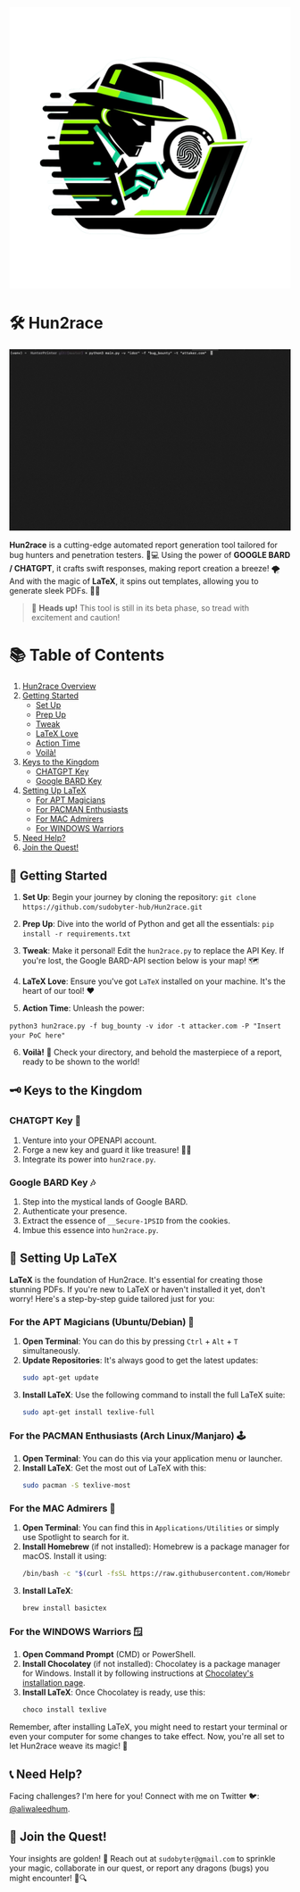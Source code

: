 ![Hun2raceLogo](hun2racelogo.png)


# 🛠️ Hun2race 

![Hun2race](hun2race.gif)

**Hun2race** is a cutting-edge automated report generation tool tailored for bug hunters and penetration testers. 🐜💻 Using the power of **GOOGLE BARD / CHATGPT**, it crafts swift responses, making report creation a breeze! 🌪️ And with the magic of **LaTeX**, it spins out templates, allowing you to generate sleek PDFs. 📄✨

> 🚨 **Heads up!** This tool is still in its beta phase, so tread with excitement and caution!

# 📚 Table of Contents

1. [Hun2race Overview](#-hun2race)
2. [Getting Started](#-getting-started)
   - [Set Up](#set-up)
   - [Prep Up](#prep-up)
   - [Tweak](#tweak)
   - [LaTeX Love](#latex-love)
   - [Action Time](#action-time)
   - [Voilà!](#voilà)
3. [Keys to the Kingdom](#-keys-to-the-kingdom)
   - [CHATGPT Key](#chatgpt-key-)
   - [Google BARD Key](#google-bard-key-)
4. [Setting Up LaTeX](#-setting-up-latex)
   - [For APT Magicians](#for-the-apt-magicians-ubuntudebian-)
   - [For PACMAN Enthusiasts](#for-the-pacman-enthusiasts-arch-linuxmanjaro-)
   - [For MAC Admirers](#for-the-mac-admirers-)
   - [For WINDOWS Warriors](#for-the-windows-warriors-)
5. [Need Help?](#-need-help)
6. [Join the Quest!](#-join-the-quest)



## 🚀 Getting Started

1. **Set Up**: Begin your journey by cloning the repository:
`git clone https://github.com/sudobyter-hub/Hun2race.git`

2. **Prep Up**: Dive into the world of Python and get all the essentials:
`pip install -r requirements.txt`


3. **Tweak**: Make it personal! Edit the `hun2race.py` to replace the API Key. If you're lost, the Google BARD-API section below is your map! 🗺️

4. **LaTeX Love**: Ensure you've got `LaTeX` installed on your machine. It's the heart of our tool! ❤️

5. **Action Time**: Unleash the power:

`python3 hun2race.py -f bug_bounty -v idor -t attacker.com -P "Insert your PoC here"`


6. **Voilà!** 🎉 Check your directory, and behold the masterpiece of a report, ready to be shown to the world!

## 🗝️ Keys to the Kingdom 

### CHATGPT Key 🔐

1. Venture into your OPENAPI account.
2. Forge a new key and guard it like treasure! 🏴‍☠️
3. Integrate its power into `hun2race.py`.

### Google BARD Key 🎶

1. Step into the mystical lands of Google BARD.
2. Authenticate your presence.
3. Extract the essence of `__Secure-1PSID` from the cookies.
4. Imbue this essence into `hun2race.py`.

## 📖 Setting Up LaTeX 

**LaTeX** is the foundation of Hun2race. It's essential for creating those stunning PDFs. If you're new to LaTeX or haven't installed it yet, don't worry! Here's a step-by-step guide tailored just for you:

### For the APT Magicians (Ubuntu/Debian) 🧙

1. **Open Terminal**: You can do this by pressing `Ctrl` + `Alt` + `T` simultaneously.
2. **Update Repositories**: It's always good to get the latest updates:
   ```bash
   sudo apt-get update
   ```
3. **Install LaTeX**: Use the following command to install the full LaTeX suite:
   ```bash
   sudo apt-get install texlive-full
   ```

### For the PACMAN Enthusiasts (Arch Linux/Manjaro) 🕹️

1. **Open Terminal**: You can do this via your application menu or launcher.
2. **Install LaTeX**: Get the most out of LaTeX with this:
   ```bash
   sudo pacman -S texlive-most
   ```

### For the MAC Admirers 🍎

1. **Open Terminal**: You can find this in `Applications/Utilities` or simply use Spotlight to search for it.
2. **Install Homebrew** (if not installed): Homebrew is a package manager for macOS. Install it using:
   ```bash
   /bin/bash -c "$(curl -fsSL https://raw.githubusercontent.com/Homebrew/install/HEAD/install.sh)"
   ```
3. **Install LaTeX**:
   ```bash
   brew install basictex
   ```

### For the WINDOWS Warriors 🪟

1. **Open Command Prompt** (CMD) or PowerShell.
2. **Install Chocolatey** (if not installed): Chocolatey is a package manager for Windows. Install it by following instructions at [Chocolatey's installation page](https://chocolatey.org/install).
3. **Install LaTeX**: Once Chocolatey is ready, use this:
   ```bash
   choco install texlive
   ```

Remember, after installing LaTeX, you might need to restart your terminal or even your computer for some changes to take effect. Now, you're all set to let Hun2race weave its magic! 🌟


## 📞 Need Help? 

Facing challenges? I'm here for you! Connect with me on Twitter 🐦: [@aliwaleedhum](https://www.twitter.com/aliwaleedhum).

## 🤝 Join the Quest!

Your insights are golden! 🌟 Reach out at `sudobyter@gmail.com` to sprinkle your magic, collaborate in our quest, or report any dragons (bugs) you might encounter! 🐉🔍






